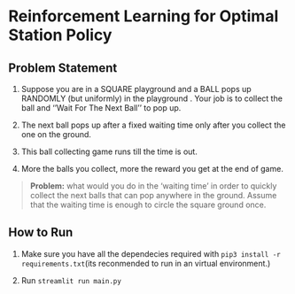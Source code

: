 # Reinforcement Learning for Optimal Station Policy

## Problem Statement

1. Suppose you are in a SQUARE playground and a BALL pops up RANDOMLY (but uniformly) in the playground . Your job is to collect the ball and ‘’Wait For The Next Ball’’ to pop up.

 2. The next ball pops up after a fixed waiting time only after you collect the one on the ground.

 3. This ball collecting game runs till the time is out.

 4. More the balls you collect, more the reward you get at the end of game.
>  **Problem:** what would you do in the ‘waiting time’ in order to quickly collect the next balls that can pop anywhere in the ground. Assume that the waiting time is enough to circle the square ground once.

## How to Run 


1. Make sure you have all the dependecies required with `pip3 install -r requirements.txt`(its reconmended to run in an virtual environment.)

3. Run `streamlit run main.py`

